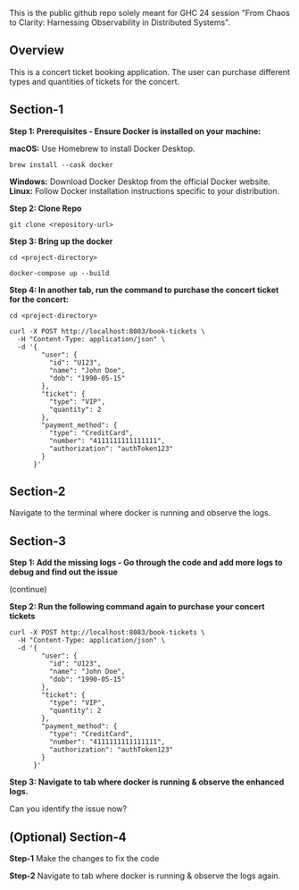This is the public github repo solely meant for GHC 24 session "From Chaos to Clarity: Harnessing Observability in Distributed Systems".

## Overview

This is a concert ticket booking application. The user can purchase different types and quantities of tickets for the concert.


## Section-1

**Step 1: Prerequisites - Ensure Docker is installed on your machine:**

**macOS:** Use Homebrew to install Docker Desktop.

```
brew install --cask docker
```

**Windows:** Download Docker Desktop from the official Docker website.
**Linux:** Follow Docker installation instructions specific to your distribution.

**Step 2: Clone Repo**

```
git clone <repository-url>
```

**Step 3:  Bring up the docker**

```
cd <project-directory>

docker-compose up --build
```

**Step 4: In another tab, run the command to purchase the concert ticket for the concert:**

```
cd <project-directory>

curl -X POST http://localhost:8083/book-tickets \
  -H "Content-Type: application/json" \
  -d '{
        "user": {
          "id": "U123",
          "name": "John Doe",
          "dob": "1990-05-15"
        },
        "ticket": {
          "type": "VIP",
          "quantity": 2
        },
        "payment_method": {
          "type": "CreditCard",
          "number": "4111111111111111",
          "authorization": "authToken123"
        }
      }'
```


## Section-2

Navigate to the terminal where docker is running and observe the logs.

## Section-3

**Step 1: Add the missing logs - Go through the code and add more logs to debug and find out the issue**

(continue)

**Step 2: Run the following command again to purchase your concert tickets**

```
curl -X POST http://localhost:8083/book-tickets \
  -H "Content-Type: application/json" \
  -d '{
        "user": {
          "id": "U123",
          "name": "John Doe",
          "dob": "1990-05-15"
        },
        "ticket": {
          "type": "VIP",
          "quantity": 2
        },
        "payment_method": {
          "type": "CreditCard",
          "number": "4111111111111111",
          "authorization": "authToken123"
        }
      }'
```

**Step 3: Navigate to tab where docker is running & observe the enhanced logs.**

Can you identify the issue now?


## (Optional) Section-4

**Step-1**
Make the changes to fix the code


**Step-2**
Navigate to tab where docker is running & observe the logs again.




